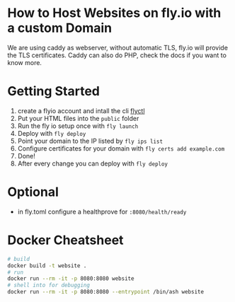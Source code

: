 # How to Host Websites on fly.io with a custom Domain

We are using caddy as webserver, without automatic TLS, fly.io will provide the TLS certificates.
Caddy can also do PHP, check the docs if you want to know more.

# Getting Started
1. create a flyio account and intall the cli [flyctl](https://fly.io/docs/flyctl/install/)
1. Put your HTML files into the `public` folder
2. Run the fly io setup once with `fly launch`
3. Deploy with `fly deploy`
4. Point your domain to the IP listed by `fly ips list`
5. Configure certificates for your domain with `fly certs add example.com`
6. Done!
7. After every change you can deploy with `fly deploy`


# Optional
- in fly.toml configure a healthprove for `:8080/health/ready` 


# Docker Cheatsheet
```bash
# build
docker build -t website .
# run
docker run --rm -it -p 8080:8080 website
# shell into for debugging
docker run --rm -it -p 8080:8080 --entrypoint /bin/ash website
```
